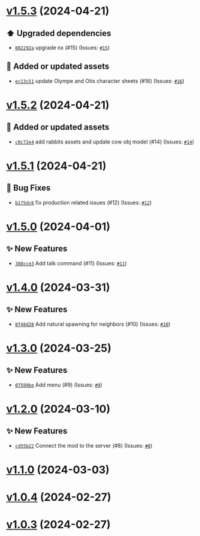 # [v1.5.3](https://github.com/Anthony-Jhoiro/talk-with-me/compare/v1.5.2...v1.5.3) (2024-04-21)

## ⬆️ Upgraded dependencies

- [`002292a`](https://github.com/Anthony-Jhoiro/talk-with-me/commit/002292a)  upgrade nx (#15) (Issues: [`#15`](https://github.com/Anthony-Jhoiro/talk-with-me/issues/15))

## 🍱 Added or updated assets

- [`ec13c51`](https://github.com/Anthony-Jhoiro/talk-with-me/commit/ec13c51)  update Olympe and Otis character sheets (#16) (Issues: [`#16`](https://github.com/Anthony-Jhoiro/talk-with-me/issues/16))

# [v1.5.2](https://github.com/Anthony-Jhoiro/talk-with-me/compare/v1.5.1...v1.5.2) (2024-04-21)

## 🍱 Added or updated assets

- [`c8c72e4`](https://github.com/Anthony-Jhoiro/talk-with-me/commit/c8c72e4)  add rabbits assets and update cow obj model (#14) (Issues: [`#14`](https://github.com/Anthony-Jhoiro/talk-with-me/issues/14))

# [v1.5.1](https://github.com/Anthony-Jhoiro/talk-with-me/compare/v1.5.0...v1.5.1) (2024-04-21)

## 🐛 Bug Fixes

- [`b175dc6`](https://github.com/Anthony-Jhoiro/talk-with-me/commit/b175dc6)  fix production related issues (#12) (Issues: [`#12`](https://github.com/Anthony-Jhoiro/talk-with-me/issues/12))

# [v1.5.0](https://github.com/Anthony-Jhoiro/talk-with-me/compare/v1.4.0...v1.5.0) (2024-04-01)

## ✨ New Features

- [`388cce3`](https://github.com/Anthony-Jhoiro/talk-with-me/commit/388cce3)  Add talk command (#11) (Issues: [`#11`](https://github.com/Anthony-Jhoiro/talk-with-me/issues/11))

# [v1.4.0](https://github.com/Anthony-Jhoiro/talk-with-me/compare/v1.3.0...v1.4.0) (2024-03-31)

## ✨ New Features

- [`0f48d28`](https://github.com/Anthony-Jhoiro/talk-with-me/commit/0f48d28)  Add natural spawning for neighbors (#10) (Issues: [`#10`](https://github.com/Anthony-Jhoiro/talk-with-me/issues/10))

# [v1.3.0](https://github.com/Anthony-Jhoiro/talk-with-me/compare/v1.2.0...v1.3.0) (2024-03-25)

## ✨ New Features

- [`07599be`](https://github.com/Anthony-Jhoiro/talk-with-me/commit/07599be)  Add menu (#9) (Issues: [`#9`](https://github.com/Anthony-Jhoiro/talk-with-me/issues/9))

# [v1.2.0](https://github.com/Anthony-Jhoiro/talk-with-me/compare/v1.1.0...v1.2.0) (2024-03-10)

## ✨ New Features

- [`cd55b22`](https://github.com/Anthony-Jhoiro/talk-with-me/commit/cd55b22)  Connect the mod to the server (#8) (Issues: [`#8`](https://github.com/Anthony-Jhoiro/talk-with-me/issues/8))

# [v1.1.0](https://github.com/Anthony-Jhoiro/talk-with-me/compare/v1.0.4...v1.1.0) (2024-03-03)

# [v1.0.4](https://github.com/Anthony-Jhoiro/talk-with-me/compare/v1.0.3...v1.0.4) (2024-02-27)

# [v1.0.3](https://github.com/Anthony-Jhoiro/talk-with-me/compare/v1.0.2...v1.0.3) (2024-02-27)
